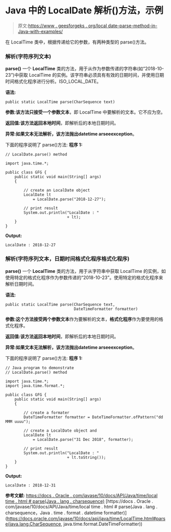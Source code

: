 # Java 中的 LocalDate 解析()方法，示例

> 原文:[https://www . geesforgeks . org/local date-parse-method-in-Java-with-examples/](https://www.geeksforgeeks.org/localdate-parse-method-in-java-with-examples/)

在 LocalTime 类中，根据传递给它的参数，有两种类型的 parse()方法。

### 解析(字符序列文本)

**parse()** 一个 **LocalTime** 类的方法，用于从作为参数传递的字符串(如“2018-10-23”)中获取 LocalTime 的实例。该字符串必须具有有效的日期时间，并使用日期时间格式化程序进行分析。ISO_LOCAL_DATE。

**语法:**

```
public static LocalTime parse(CharSequence text)

```

**参数:**该方法只接受一个参数**文本**，即 LocalTime 中要解析的文本。它不应为空。

**返回值:**该方法返回**本地时间**，即解析后的本地日期时间。

**异常:**如果文本无法解析，该方法抛出**datetime arseeexception**。

下面的程序说明了 parse()方法:
**程序 1:**

```
// LocalDate.parse() method

import java.time.*;

public class GFG {
    public static void main(String[] args)
    {

        // create an LocalDate object
        LocalDate lt
            = LocalDate.parse("2018-12-27");

        // print result
        System.out.println("LocalDate : "
                           + lt);
    }
}
```

**Output:**

```
LocalDate : 2018-12-27

```

### 解析(字符序列文本，日期时间格式化程序格式化程序)

**parse()** 一个 **LocalTime** 类的方法，用于从字符串中获取 LocalTime 的实例，如使用特定的格式化程序作为参数传递的“2018-10-23”。使用特定的格式化程序来解析日期时间。

**语法:**

```
public static LocalTime parse(CharSequence text,
                              DateTimeFormatter formatter)

```

**参数:**这个方法接受两个参数**文本**作为要解析的文本，**格式化程序**作为要使用的格式化程序。

**返回值:**该方法返回**本地时间**，即解析后的本地日期时间。

**异常:**如果文本无法解析，该方法抛出**datetime arseeexception**。

下面的程序说明了 parse()方法:
**程序 1:**

```
// Java program to demonstrate
// LocalDate.parse() method

import java.time.*;
import java.time.format.*;

public class GFG {
    public static void main(String[] args)
    {

        // create a formater
        DateTimeFormatter formatter = DateTimeFormatter.ofPattern("dd MMM uuuu");

        // create a LocalDate object and
        LocalDate lt
            = LocalDate.parse("31 Dec 2018", formatter);

        // print result
        System.out.println("LocalDate : "
                           + lt.toString());
    }
}
```

**Output:**

```
LocalDate : 2018-12-31

```

**参考文献:**
[https://docs . Oracle . com/javase/10/docs/API/Java/time/local time . html # parse(Java . lang . charsequence)](https://docs.oracle.com/javase/10/docs/api/java/time/LocalTime.html#parse(java.lang.CharSequence))
[https://docs . Oracle . com/javase/10/docs/API/Java/time/local time . html # parse(Java . lang . charsequence，Java . time . format . datetime formatter)](https://docs.oracle.com/javase/10/docs/api/java/time/LocalTime.html#parse(java.lang.CharSequence, java.time.format.DateTimeFormatter))